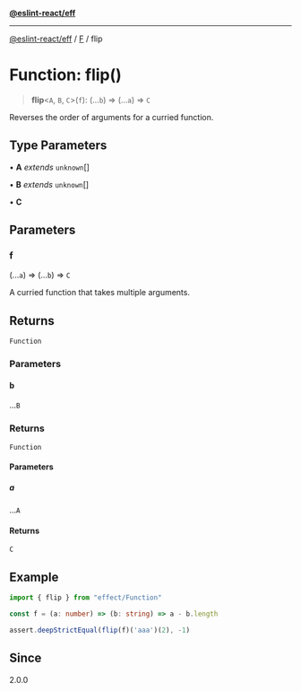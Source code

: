 [**@eslint-react/eff**](../../../README.md)

***

[@eslint-react/eff](../../../README.md) / [F](../README.md) / flip

# Function: flip()

> **flip**\<`A`, `B`, `C`\>(`f`): (...`b`) => (...`a`) => `C`

Reverses the order of arguments for a curried function.

## Type Parameters

• **A** *extends* `unknown`[]

• **B** *extends* `unknown`[]

• **C**

## Parameters

### f

(...`a`) => (...`b`) => `C`

A curried function that takes multiple arguments.

## Returns

`Function`

### Parameters

#### b

...`B`

### Returns

`Function`

#### Parameters

##### a

...`A`

#### Returns

`C`

## Example

```ts
import { flip } from "effect/Function"

const f = (a: number) => (b: string) => a - b.length

assert.deepStrictEqual(flip(f)('aaa')(2), -1)
```

## Since

2.0.0

